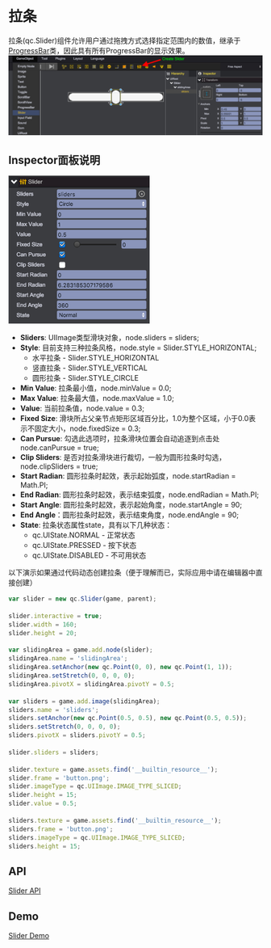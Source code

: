 # 拉条

拉条(qc.Slider)组件允许用户通过拖拽方式选择指定范围内的数值，继承于[ProgressBar](ProgressBar.html)类，因此具有所有ProgressBar的显示效果。  
![](images/slider1.png)

## Inspector面板说明
![](images/slider2.png)

* __Sliders__: UIImage类型滑块对象，node.sliders = sliders;
* __Style__: 目前支持三种拉条风格，node.style = Slider.STYLE_HORIZONTAL;
	* 水平拉条 - Slider.STYLE_HORIZONTAL
	* 竖直拉条 - Slider.STYLE_VERTICAL
	* 圆形拉条 - Slider.STYLE_CIRCLE
* __Min Value__: 拉条最小值，node.minValue = 0.0;
* __Max Value__: 拉条最大值，node.maxValue = 1.0;
* __Value__: 当前拉条值，node.value = 0.3;
* __Fixed Size__: 滑块所占父亲节点矩形区域百分比，1.0为整个区域，小于0.0表示不固定大小，node.fixedSize = 0.3;
* __Can Pursue__: 勾选此选项时，拉条滑块位置会自动追逐到点击处 node.canPursue = true;
* __Clip Sliders__: 是否对拉条滑块进行裁切，一般为圆形拉条时勾选，node.clipSliders = true;
* __Start Radian__: 圆形拉条时起效，表示起始弧度，node.startRadian = Math.PI;
* __End Radian__: 圆形拉条时起效，表示结束弧度，node.endRadian = Math.PI;
* __Start Angle__: 圆形拉条时起效，表示起始角度，node.startAngle = 90;
* __End Angle__：圆形拉条时起效，表示结束角度，node.endAngle = 90;
* __State__: 拉条状态属性state，具有以下几种状态：
	* qc.UIState.NORMAL - 正常状态
	* qc.UIState.PRESSED - 按下状态
	* qc.UIState.DISABLED - 不可用状态

以下演示如果通过代码动态创建拉条（便于理解而已，实际应用中请在编辑器中直接创建）  
````javascript
var slider = new qc.Slider(game, parent);

slider.interactive = true;
slider.width = 160;
slider.height = 20;

var slidingArea = game.add.node(slider);
slidingArea.name = 'slidingArea';
slidingArea.setAnchor(new qc.Point(0, 0), new qc.Point(1, 1));
slidingArea.setStretch(0, 0, 0, 0);
slidingArea.pivotX = slidingArea.pivotY = 0.5;

var sliders = game.add.image(slidingArea);
sliders.name = 'sliders';
sliders.setAnchor(new qc.Point(0.5, 0.5), new qc.Point(0.5, 0.5));
sliders.setStretch(0, 0, 0, 0);
sliders.pivotX = sliders.pivotY = 0.5;

slider.sliders = sliders;

slider.texture = game.assets.find('__builtin_resource__');
slider.frame = 'button.png';
slider.imageType = qc.UIImage.IMAGE_TYPE_SLICED;
slider.height = 15;
slider.value = 0.5;

sliders.texture = game.assets.find('__builtin_resource__');
sliders.frame = 'button.png';
sliders.imageType = qc.UIImage.IMAGE_TYPE_SLICED;
sliders.height = 15;

````

## API
[Slider API](http://docs.zuoyouxi.com/api/gameobject/CSlider.html)

## Demo
[Slider Demo](http://engine.zuoyouxi.com/demo/Slider/slider_mixed/index.html)
